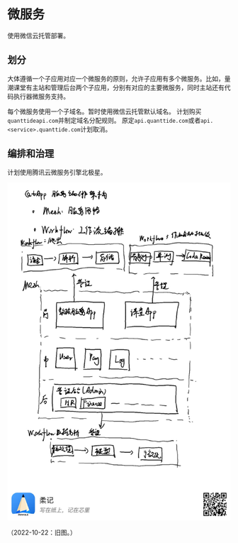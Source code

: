 # 微服务

使用微信云托管部署。

## 划分

大体遵循一个子应用对应一个微服务的原则，允许子应用有多个微服务。比如，量潮课堂有主站和管理后台两个子应用，分别有对应的主要微服务，同时主站还有代码执行器微服务支持。

每个微服务使用一个子域名。暂时使用微信云托管默认域名。
计划购买`quanttideapi.com`并制定域名分配规则。
原定`api.quanttide.com`或者`api.<service>.quanttide.com`计划取消。

## 编排和治理

计划使用腾讯云微服务引擎北极星。

![](cloud_services/images/orchestration.jpeg)

（2022-10-22：旧图。）
